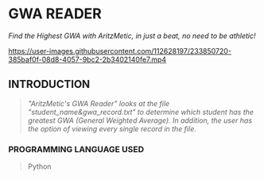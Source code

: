 # **GWA READER**
_Find the Highest GWA with AritzMetic, in just a beat, no need to be athletic!_

https://user-images.githubusercontent.com/112628197/233850720-385baf0f-08d8-4057-9bc2-2b3402140fe7.mp4

## **INTRODUCTION**
> _"AritzMetic's GWA Reader" looks at the file "student_name&gwa_record.txt" to determine which student has the greatest GWA (General Weighted Average). In addition, the user has the option of viewing every single record in the file._

### **PROGRAMMING LANGUAGE USED**
> Python

